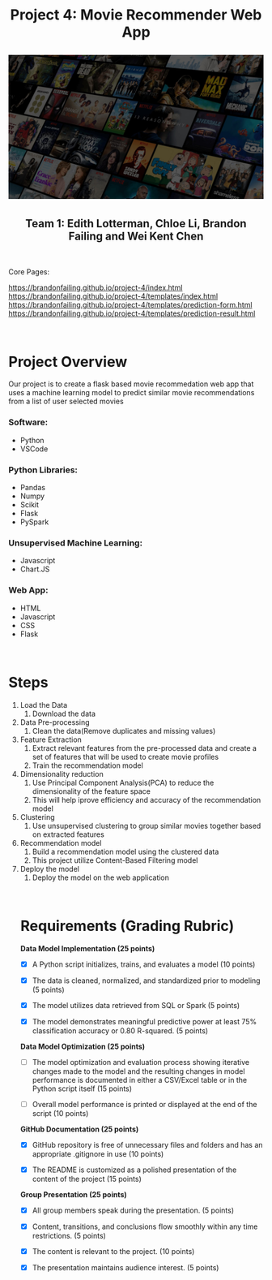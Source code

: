<h1 align="center">Project 4: Movie Recommender Web App</h1)
<br>
<p>
<p align="center">
<img src=/assets/movie-recommender-header.jpg>
<h2 align="center">Team 1: Edith Lotterman, Chloe Li, Brandon Failing and Wei Kent Chen</h2></center>
</p>
<br>
<p>
Core Pages: <br>

https://brandonfailing.github.io/project-4/index.html <br>
https://brandonfailing.github.io/project-4/templates/index.html <br>
https://brandonfailing.github.io/project-4/templates/prediction-form.html <br>
https://brandonfailing.github.io/project-4/templates/prediction-result.html <br>
</p>
<br>
<p>
<h1>Project Overview</h1>

Our project is to create a flask based movie recommedation web app that uses a machine learning model to predict similar movie recommendations from a list of user selected movies<p>

<h3>Software:</h3>
<ul>
<li>Python
<li>VSCode
</ul>
<h3>Python Libraries:</h3>
<ul>
<li>Pandas
<li>Numpy
<li>Scikit
<li>Flask
<li>PySpark
</ul>
<h3>Unsupervised Machine Learning:</h3>
<ul>
<li>Javascript
<li>Chart.JS
</ul>
<h3>Web App:</h3>
<ul>
<li>HTML
<li>Javascript
<li>CSS
<li>Flask
</ul>
</p>
<br>
<p>
<h1>Steps</h1>
<ol>
<li>Load the Data
<ol>
<li>Download the data</li>
</ol>
<li>Data Pre-processing 
<ol>
<li>Clean the data(Remove duplicates and missing values)</li>
</ol>
<li>Feature Extraction
<ol>
<li>Extract relevant features from the pre-processed data and create a set of features that will be used to create movie profiles</li>
<li>Train the recommendation model</li>
</ol>
<li>Dimensionality reduction
<ol>
<li>Use Principal Component Analysis(PCA) to reduce the dimensionality of the feature space</li>
<li>This will help iprove efficiency and accuracy of the recommendation model</li>
</ol>
<li>Clustering
<ol>
<li>Use unsupervised clustering to group similar movies together based on extracted features</li>
</ol>
<li>Recommendation model
<ol>
<li>Build a recommendation model using the clustered data</li>
<li>This project utilize Content-Based Filtering model</li>
</ol>
<li>Deploy the model 
<ol>
<li>Deploy the model on the web application</li>
</ol>
</p>
<br>
<p>
<h1>Requirements (Grading Rubric)</h1>
<b>Data Model Implementation (25 points)</b>

- [X] A Python script initializes, trains, and evaluates a model (10 points)

- [X] The data is cleaned, normalized, and standardized prior to modeling (5 points)

- [X] The model utilizes data retrieved from SQL or Spark (5 points)

- [X] The model demonstrates meaningful predictive power at least 75% classification accuracy or 0.80 R-squared. (5 points)

<b>Data Model Optimization (25 points)</b>

- [ ] The model optimization and evaluation process showing iterative changes made to the model and the resulting changes in model performance is documented in either a CSV/Excel table or in the Python script itself (15 points)

- [ ] Overall model performance is printed or displayed at the end of the script (10 points)

<b>GitHub Documentation (25 points)</b>

- [X] GitHub repository is free of unnecessary files and folders and has an appropriate .gitignore in use (10 points)

- [X] The README is customized as a polished presentation of the content of the project (15 points)

<b>Group Presentation (25 points)</b>
- [X] All group members speak during the presentation. (5 points)

- [X] Content, transitions, and conclusions flow smoothly within any time restrictions. (5 points)

- [X] The content is relevant to the project. (10 points)

- [X] The presentation maintains audience interest. (5 points)


